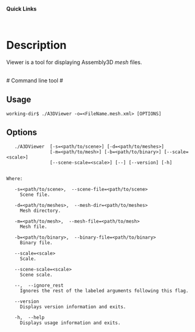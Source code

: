**Quick Links**

<br />

# Description #

Viewer is a tool for displaying Assembly3D _mesh_ files.


<br />
# Command line tool #

## Usage ##

```
working-dir$ ./A3DViewer -o=<FileName.mesh.xml> [OPTIONS]
```


## Options ##
```
   ./A3DViewer  [-s=<path/to/scene>] [-d=<path/to/meshes>]
                [-m=<path/to/mesh>] [-b=<path/to/binary>] [--scale=<scale>]
                [--scene-scale=<scale>] [--] [--version] [-h]


Where: 

   -s=<path/to/scene>,  --scene-file=<path/to/scene>
     Scene file.

   -d=<path/to/meshes>,  --mesh-dir=<path/to/meshes>
     Mesh directory.

   -m=<path/to/mesh>,  --mesh-file=<path/to/mesh>
     Mesh file.

   -b=<path/to/binary>,  --binary-file=<path/to/binary>
     Binary file.

   --scale=<scale>
     Scale.

   --scene-scale=<scale>
     Scene scale.

   --,  --ignore_rest
     Ignores the rest of the labeled arguments following this flag.

   --version
     Displays version information and exits.

   -h,  --help
     Displays usage information and exits.
```